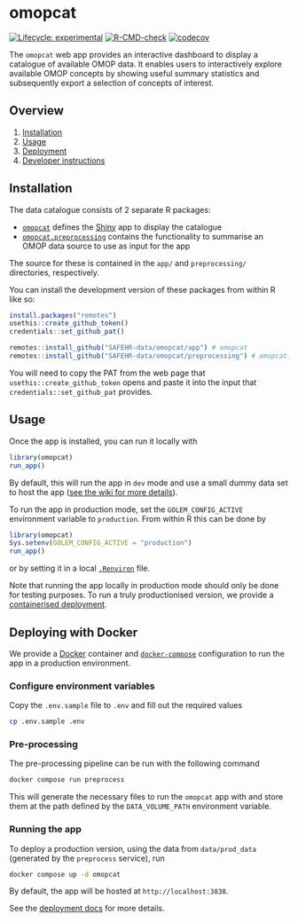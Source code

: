 # omopcat

<!-- badges: start -->
[![Lifecycle: experimental](https://img.shields.io/badge/lifecycle-experimental-orange.svg)](https://lifecycle.r-lib.org/articles/stages.html#experimental)
[![R-CMD-check](https://github.com/SAFEHR-data/omopcat/actions/workflows/R-CMD-check.yaml/badge.svg)](https://github.com/SAFEHR-data/omopcat/actions/workflows/R-CMD-check.yaml)
[![codecov](https://codecov.io/gh/SAFEHR-data/omopcat/graph/badge.svg?token=51UZPgLZMZ)](https://codecov.io/gh/SAFEHR-data/omopcat)
<!-- badges: end -->

The `omopcat` web app provides an interactive dashboard to display a catalogue of available OMOP data. It enables
users to interactively explore available OMOP concepts by showing useful summary statistics
and subsequently export a selection of concepts of interest.

## Overview

1. [Installation](#installation)
1. [Usage](#usage)
1. [Deployment](#deploying-with-docker)
1. [Developer instructions](https://github.com/SAFEHR-data/omopcat/wiki/)

## Installation

The data catalogue consists of 2 separate R packages:

- [`omopcat`](./app/) defines the [Shiny](https://shiny.posit.co/) app to display the catalogue
- [`omopcat.preprocessing`](./preprocessing/) contains the functionality to summarise an OMOP data source to use as input for the app

The source for these is contained in the `app/` and `preprocessing/` directories, respectively.

You can install the development version of these packages from within R like so:

```r
install.packages("remotes")
usethis::create_github_token()
credentials::set_github_pat()

remotes::install_github("SAFEHR-data/omopcat/app") # omopcat
remotes::install_github("SAFEHR-data/omopcat/preprocessing") # omopcat.preprocessing
```

You will need to copy the PAT from the web page that `usethis::create_github_token`
opens and paste it into the input that `credentials::set_github_pat` provides.

## Usage

Once the app is installed, you can run it locally with

```r
library(omopcat)
run_app()
```

By default, this will run the app in `dev` mode and use a small dummy data set to host the app 
([see the wiki for more details](https://github.com/SAFEHR-data/omopcat/wiki/Data)).

To run the app in production mode, set the `GOLEM_CONFIG_ACTIVE` environment variable to `production`.
From within R this can be done by

```r
library(omopcat)
Sys.setenv(GOLEM_CONFIG_ACTIVE = "production")
run_app()
```

or by setting it in a local [`.Renviron`](https://usethis.r-lib.org/reference/edit.html) file.

Note that running the app locally in production mode should only be done for testing purposes.
To run a truly productionised version, we provide a [containerised deployment](#deployment).

## Deploying with Docker

We provide a [Docker](https://www.docker.com/) container and [`docker-compose`](https://docs.docker.com/compose/)
configuration to run the app in a production environment.

### Configure environment variables

Copy the `.env.sample` file to `.env` and fill out the required values

```sh
cp .env.sample .env
```

### Pre-processing

The pre-processing pipeline can be run with the following command

```sh
docker compose run preprocess
```

This will generate the necessary files to run the `omopcat` app with and store them
at the path defined by the `DATA_VOLUME_PATH` environment variable.

### Running the app

To deploy a production version, using the data from `data/prod_data` (generated by the `preprocess` service), run

```sh
docker compose up -d omopcat
```

By default, the app will be hosted at `http://localhost:3838`.

See the [deployment docs](./deploy/README.md) for more details.
